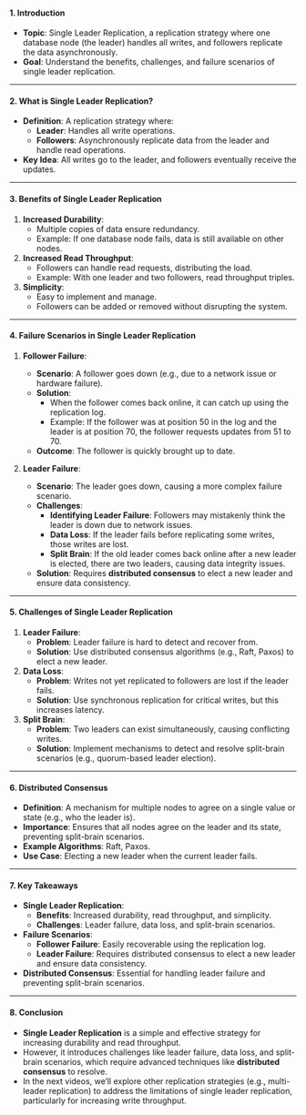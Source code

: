 #### **1. Introduction**
- **Topic**: Single Leader Replication, a replication strategy where one database node (the leader) handles all writes, and followers replicate the data asynchronously.
- **Goal**: Understand the benefits, challenges, and failure scenarios of single leader replication.

---

#### **2. What is Single Leader Replication?**
- **Definition**: A replication strategy where:
  - **Leader**: Handles all write operations.
  - **Followers**: Asynchronously replicate data from the leader and handle read operations.
- **Key Idea**: All writes go to the leader, and followers eventually receive the updates.

---

#### **3. Benefits of Single Leader Replication**
1. **Increased Durability**:
   - Multiple copies of data ensure redundancy.
   - Example: If one database node fails, data is still available on other nodes.
2. **Increased Read Throughput**:
   - Followers can handle read requests, distributing the load.
   - Example: With one leader and two followers, read throughput triples.
3. **Simplicity**:
   - Easy to implement and manage.
   - Followers can be added or removed without disrupting the system.

---

#### **4. Failure Scenarios in Single Leader Replication**
1. **Follower Failure**:
   - **Scenario**: A follower goes down (e.g., due to a network issue or hardware failure).
   - **Solution**:
     - When the follower comes back online, it can catch up using the replication log.
     - Example: If the follower was at position 50 in the log and the leader is at position 70, the follower requests updates from 51 to 70.
   - **Outcome**: The follower is quickly brought up to date.

2. **Leader Failure**:
   - **Scenario**: The leader goes down, causing a more complex failure scenario.
   - **Challenges**:
     - **Identifying Leader Failure**: Followers may mistakenly think the leader is down due to network issues.
     - **Data Loss**: If the leader fails before replicating some writes, those writes are lost.
     - **Split Brain**: If the old leader comes back online after a new leader is elected, there are two leaders, causing data integrity issues.
   - **Solution**: Requires **distributed consensus** to elect a new leader and ensure data consistency.

---

#### **5. Challenges of Single Leader Replication**
1. **Leader Failure**:
   - **Problem**: Leader failure is hard to detect and recover from.
   - **Solution**: Use distributed consensus algorithms (e.g., Raft, Paxos) to elect a new leader.
2. **Data Loss**:
   - **Problem**: Writes not yet replicated to followers are lost if the leader fails.
   - **Solution**: Use synchronous replication for critical writes, but this increases latency.
3. **Split Brain**:
   - **Problem**: Two leaders can exist simultaneously, causing conflicting writes.
   - **Solution**: Implement mechanisms to detect and resolve split-brain scenarios (e.g., quorum-based leader election).

---

#### **6. Distributed Consensus**
- **Definition**: A mechanism for multiple nodes to agree on a single value or state (e.g., who the leader is).
- **Importance**: Ensures that all nodes agree on the leader and its state, preventing split-brain scenarios.
- **Example Algorithms**: Raft, Paxos.
- **Use Case**: Electing a new leader when the current leader fails.

---

#### **7. Key Takeaways**
- **Single Leader Replication**:
  - **Benefits**: Increased durability, read throughput, and simplicity.
  - **Challenges**: Leader failure, data loss, and split-brain scenarios.
- **Failure Scenarios**:
  - **Follower Failure**: Easily recoverable using the replication log.
  - **Leader Failure**: Requires distributed consensus to elect a new leader and ensure data consistency.
- **Distributed Consensus**: Essential for handling leader failure and preventing split-brain scenarios.

---

#### **8. Conclusion**
- **Single Leader Replication** is a simple and effective strategy for increasing durability and read throughput.
- However, it introduces challenges like leader failure, data loss, and split-brain scenarios, which require advanced techniques like **distributed consensus** to resolve.
- In the next videos, we’ll explore other replication strategies (e.g., multi-leader replication) to address the limitations of single leader replication, particularly for increasing write throughput.
